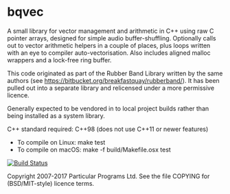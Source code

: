 
bqvec
=====

A small library for vector management and arithmetic in C++ using raw
C pointer arrays, designed for simple audio buffer-shuffling.
Optionally calls out to vector arithmetic helpers in a couple of
places, plus loops written with an eye to compiler
auto-vectorisation. Also includes aligned malloc wrappers and a
lock-free ring buffer.

This code originated as part of the Rubber Band Library written by the
same authors (see https://bitbucket.org/breakfastquay/rubberband/).
It has been pulled out into a separate library and relicensed under a
more permissive licence.

Generally expected to be vendored in to local project builds rather
than being installed as a system library.

C++ standard required: C++98 (does not use C++11 or newer features)

 * To compile on Linux: make test
 * To compile on macOS: make -f build/Makefile.osx test

[![Build Status](https://travis-ci.org/breakfastquay/bqvec.svg?branch=master)](https://travis-ci.org/breakfastquay/bqvec)

Copyright 2007-2017 Particular Programs Ltd. See the file COPYING for
(BSD/MIT-style) licence terms.

